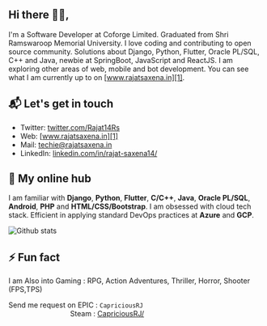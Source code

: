 ## Hi there 👋🏻,

I'm a Software Developer at Coforge Limited. Graduated from Shri Ramswaroop Memorial University. I love coding and contributing to open source community. 
Solutions about Django, Python, Flutter, Oracle PL/SQL, C++ and Java, newbie at SpringBoot, JavaScript and ReactJS. I am exploring other areas of web, mobile and bot development. 
You can see what I am currently up to on [www.rajatsaxena.in][1].


## 📬 Let's get in touch

- Twitter: [twitter.com/Rajat14Rs][3]
- Web: [www.rajatsaxena.in][1]
- Mail: [techie@rajatsaxena.in][4]
- LinkedIn: [linkedin.com/in/rajat-saxena14/][2]

## 👷 My online hub 

I am familiar with **Django**, **Python**, **Flutter**, **C/C++**, **Java**, **Oracle PL/SQL**, **Android**, **PHP** and **HTML/CSS/Bootstrap**.
I am obsessed with cloud tech stack. Efficient in applying standard DevOps practices at **Azure** and **GCP**.

![Github stats](https://github-readme-stats.vercel.app/api?username=rajat-saxena14&theme=dark&show_icons=true)
      
## ⚡ Fun fact

I am Also into Gaming : RPG, Action Adventures, Thriller, Horror, Shooter (FPS,TPS)

Send me request on EPIC  : `CapriciousRJ`<Br>
&nbsp;&nbsp;&nbsp;&nbsp;&nbsp;&nbsp;&nbsp;&nbsp;&nbsp;&nbsp;&nbsp;&nbsp; &nbsp;&nbsp;&nbsp;&nbsp;&nbsp;&nbsp; &nbsp;&nbsp;&nbsp;&nbsp;&nbsp;&nbsp; &nbsp;&nbsp;&nbsp; Steam : [CapriciousRJ/][6]
                   

[1]: https://www.rajatsaxena.in/
[2]: https://www.linkedin.com/in/rajat-saxena14/
[3]: https://twitter.com/Rajat14Rs   
[4]: mailto:techie@rajatsaxena.in
[6]: https://steamcommunity.com/id/rajatsaxena14/


<!---
rajat-saxena14/rajat-saxena14 is a ✨ special ✨ repository because its `README.md` (this file) appears on your GitHub profile.
You can click the Preview link to take a look at your changes.

Here are some ideas to get you started:

- 👋 Hi, I’m @rajat-saxena14
- 🔭 I’m currently working on ...
- 👀 I’m interested in ...
- 🌱 I’m currently learning ...
- 💞️ I’m looking to collaborate on ...
- 🤔 I’m looking for help with ...
- 💬 Ask me about ...
- 📫 How to reach me ...
- 😄 Pronouns: ...
- ⚡ Fun fact: ...
--->
